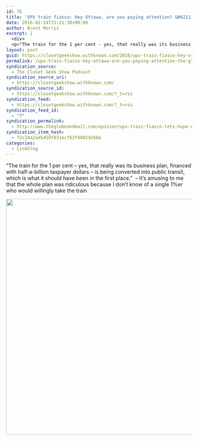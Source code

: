 ```yaml
---
id: 76
title: 'UPX train fiasco: Hey Ottawa, are you paying attention? &#8211; The Globe and Mail'
date: 2016-02-24T21:21:30+00:00
author: Brent Morris
excerpt: |
  <div>
  <p>"The train for the 1 per cent - yes, that really was its business plan, financed with half-a-billion taxpayer dollars - is being converted into public transit, which is what it should have been in the first place." &nbsp;-&nbsp;It's amusing to me that the whole plan was ridiculous because I don't know of a single 1%er who would willingly take the train</p></div>
layout: post
guid: https://closetgeekshow.withknown.com/2016/upx-train-fiasco-hey-ottawa-are-you-paying-attention
permalink: /upx-train-fiasco-hey-ottawa-are-you-paying-attention-the-globe-and-mail/
syndication_source:
  - The Closet Geek Show Podcast
syndication_source_uri:
  - https://closetgeekshow.withknown.com/
syndication_source_id:
  - https://closetgeekshow.withknown.com/?_t=rss
syndication_feed:
  - https://closetgeekshow.withknown.com/?_t=rss
syndication_feed_id:
  - "7"
syndication_permalink:
  - http://www.theglobeandmail.com/opinion/upx-train-fiasco-lets-hope-ottawa-was-watching/article28859016/
syndication_item_hash:
  - f2c24a2ad5459f631ecf63fd08292b8e
categories:
  - Linkblog
---
```

<div class="known-bookmark">
  <p>
    &#8220;The train for the 1 per cent &#8211; yes, that really was its business plan, financed with half-a-billion taxpayer dollars &#8211; is being converted into public transit, which is what it should have been in the first place.&#8221;  &#8211; It&#8217;s amusing to me that the whole plan was ridiculous because I don&#8217;t know of a single 1%er who would willingly take the train
  </p>
  
  <p>
    <img class="alignnone" src="http://i.imgur.com/8Q6u7fN.jpg" alt="" width="960" height="640" />
  </p>
</div>